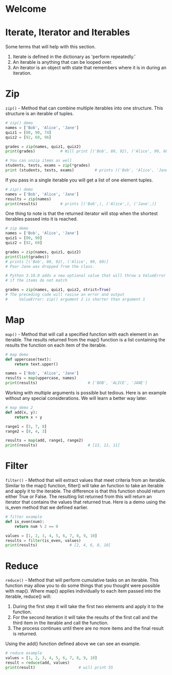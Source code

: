 
# Welcome

# Iterate, Iterator and Iterables
Some terms that will help with this section.  

1. Iterate is defined in the dictionary as 'perform repeatedly.' 
2. An iterable is anything that can be looped over.
3. An iterator is an object with state that remembers where it is in during an iteration.

# Zip
`zip()` - Method that can combine multiple iterables into one structure.  This structure is an iterable of tuples.

```python
# zip() demo
names = ['Bob', 'Alice', 'Jane']
quiz1 = [80, 90, 74]
quiz2 = [92, 60, 96]

grades = zip(names, quiz1, quiz2)
print(grades)           # Will print [('Bob', 80, 92), ('Alice', 90, 60), ('Jane', 74, 96)]

# You can unzip items as well
students, tests, exams = zip(*grades)
print (students, tests, exams)         # prints (('Bob', 'Alice', 'Jane'), (80, 90, 74), (92, 60, 96))
```

If you pass in a single iterable you will get a list of one element tuples. 

```python
# zip() demo
names = ['Bob', 'Alice', 'Jane']
results = zip(names)
print(results)          # prints [('Bob',), ('Alice',), ('Jane',)]
```

One thing to note is that the returned iterator will stop when the shortest iterables passed into it is reached.

```python
# zip demo
names = ['Bob', 'Alice', 'Jane']
quiz1 = [80, 90]
quiz2 = [92, 60]

grades = zip(names, quiz1, quiz2)
print(list(grades))                           
# prints [('Bob', 80, 92), ('Alice', 90, 60)]
# Poor Jane was dropped from the class.

# Python 3.10.0 adds a new optional value that will throw a ValueError
# if the items do not match

grades = zip(names, quiz1, quiz2, strict=True)
# The preceding code will rasise an error and output
#     ValueError: zip() argument 2 is shorter than argument 1
```


# Map
`map()` - Method that will call a specified function with each element in an iterable.  The results returned from the map() function is a list containing the results the function on each item of the iterable.

```python
# map demo
def uppercase(text):
    return text.upper()

names = ['Bob', 'Alice', 'Jane']
results = map(uppercase, names)
print(results)                      # ['BOB', 'ALICE', 'JANE']
```

Working with multiple arguments is possible but tedious.  Here is an example without any special considerations.  We will learn a better way later.

```python
# map demo 2
def add(x, y):
    return x + y

range1 = [5, 7, 8]
range2 = [8, 4, 3]

results = map(add, range1, range2)
print(results)                      # [13, 11, 11]
```


# Filter
`filter()` - Method that will extract values that meet criteria from an iterable.  Similar to the map() function, filter() will take an function to take an iterable and apply it to the iterable.  The difference is that this function should return either True or False.  The resulting list returned from this will return an iterator that contains the values that returned true.  Here is a demo using the is_even method that we defined earlier.

``` python
# filter example
def is_even(num):
    return num % 2 == 0

values = [1, 2, 3, 4, 5, 6, 7, 8, 9, 10]
results = filter(is_even, values)
print(results)              # [2, 4, 6, 8, 10] 
```

# Reduce
`reduce()` - Method that will perform cumulative tasks on an iterable.  This function may allow you to do some things that you thought were possible with map().  Where map() applies individually to each item passed into the iterable, reduce() will:

1. During the first step it will take the first two elements and apply it to the function.
2. For the second iteration it will take the results of the first call and the third item in the iterable and call the function.
3. The process continues until there are no more items and the final result is returned.

Using the add() function defined above we can see an example.

``` python
# reduce example
values = [1, 2, 3, 4, 5, 6, 7, 8, 9, 10]
result = reduce(add, values)
print(result)                   # will print 55 
```
